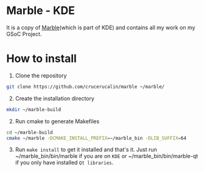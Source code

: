 # Marble - KDE

It is a copy of [Marble](http://marble.kde.org/)(which is part of KDE) and contains all my work on my GSoC Project.

# How to install

1. Clone the repository
```bash
git clone https://github.com/crucerucalin/marble ~/marble/

```

2. Create the installation directory
```bash
mkdir ~/marble-build
```

2. Run cmake to generate Makefiles
```bash
cd ~/marble-build
cmake ~/marble -DCMAKE_INSTALL_PREFIX=~/marble_bin -DLIB_SUFFIX=64
```

3. Run `make install` to get it installed and that's it. Just run ~/marble_bin/bin/marble if you are on `KDE` or ~/marble_bin/bin/marble-qt if you only have installed `Qt libraries`.

